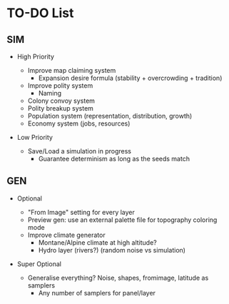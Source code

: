 # TO-DO List

## SIM

- High Priority
  - Improve map claiming system
    - Expansion desire formula (stability + overcrowding + tradition)
  - Improve polity system
    - Naming
  - Colony convoy system
  - Polity breakup system
  - Population system (representation, distribution, growth)
  - Economy system (jobs, resources)

- Low Priority
  - Save/Load a simulation in progress
    - Guarantee determinism as long as the seeds match

## GEN

- Optional
  - "From Image" setting for every layer
  - Preview gen: use an external palette file for topography coloring mode
  - Improve climate generator
    - Montane/Alpine climate at high altitude?
    - Hydro layer (rivers?) (random noise vs simulation)

- Super Optional
  - Generalise everything? Noise, shapes, fromimage, latitude as samplers
    - Any number of samplers for panel/layer
